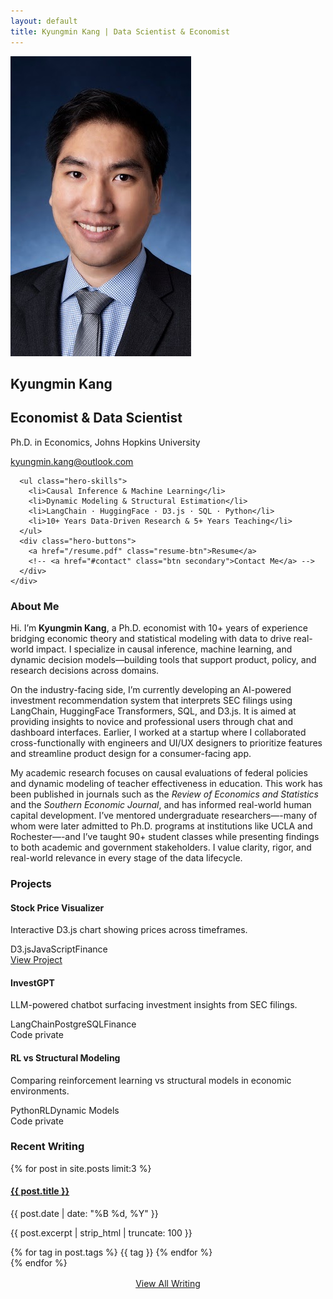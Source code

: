 ```yaml
---
layout: default
title: Kyungmin Kang | Data Scientist & Economist
---
```


<!-- Hero Section -->
<section class="hero">
  <div class="hero-wrapper">
    <div class="hero-left">
      <img src="/assets/img/headshot.jpg" alt="KM Kang Headshot">
    </div>
    <div class="hero-right">
      <h1>Kyungmin Kang</h1>
      <h2>Economist & Data Scientist</h2>
      <p>Ph.D. in Economics, Johns Hopkins University</p>
     <a href="mailto:kyungmin.kang@outlook.com"><i class="fas fa-envelope"></i> kyungmin.kang@outlook.com</a>

      <ul class="hero-skills">
        <li>Causal Inference & Machine Learning</li>
        <li>Dynamic Modeling & Structural Estimation</li>
        <li>LangChain · HuggingFace · D3.js · SQL · Python</li>
        <li>10+ Years Data-Driven Research & 5+ Years Teaching</li>
      </ul>
      <div class="hero-buttons">
        <a href="/resume.pdf" class="resume-btn">Resume</a>
        <!-- <a href="#contact" class="btn secondary">Contact Me</a> -->
      </div>
    </div>
  </div>
</section>




<!-- About Section -->
<section class="about" id="about">
  <h3>About Me</h3>
<p>
Hi. I’m <strong>Kyungmin Kang</strong>, a Ph.D. economist with 10+ years of experience bridging economic theory and statistical modeling with data to drive real-world impact. I specialize in causal inference, machine learning, and dynamic decision models—building tools that support product, policy, and research decisions across domains.
</p>

<p>
On the industry-facing side, I’m currently developing an AI-powered investment recommendation system that interprets SEC filings using LangChain, HuggingFace Transformers, SQL, and D3.js. It is aimed at providing insights to novice and professional users through chat and dashboard interfaces. Earlier, I worked at a startup where I collaborated cross-functionally with engineers and UI/UX designers to prioritize features and streamline product design for a consumer-facing app.
</p>

<p>
My academic research focuses on causal evaluations of federal policies and dynamic modeling of teacher effectiveness in education. This work has been published in journals such as the <em>Review of Economics and Statistics</em> and the <em>Southern Economic Journal</em>, and has informed real-world human capital development. I’ve mentored undergraduate researchers—-many of whom were later admitted to Ph.D. programs at institutions like UCLA and Rochester—-and I’ve taught 90+ student classes while presenting findings to both academic and government stakeholders. I value clarity, rigor, and real-world relevance in every stage of the data lifecycle.
</p>
</section>

<!-- Latest Writing Section -->
<!-- <section class="recent-posts">
  <h3>Recent Writing</h3>
  <ul class="post-snippets">
    {% for post in site.posts limit:3 %}
      <li>
        <a href="{{ post.url }}">{{ post.title }}</a>
        <span class="post-date">{{ post.date | date: "%B %d, %Y" }}</span>
        <p>{{ post.excerpt | strip_html | truncate: 140 }}</p>
        <p>{{ post.tags | strip_html | truncate: 100}}</p>
      </li>
    {% endfor %}
  </ul>
  <a href="/blog" class="btn">View All Posts</a>
</section> -->


<!-- Projects Section -->
<section class="projects" id="projects">
  <h3>Projects</h3>
  <div class="project-grid">
    <div class="project-card">
      <h4>Stock Price Visualizer</h4>
      <p>Interactive D3.js chart showing prices across timeframes.</p>
      <div class="tags"><span>D3.js</span><span>JavaScript</span><span>Finance</span></div>
      <a href="https://github.com/kyungmin-kang/stock-price-visualizer" class="btn project-link" target="_blank">View Project</a>
    </div>
    <div class="project-card private">
      <h4>InvestGPT</h4>
      <p>LLM-powered chatbot surfacing investment insights from SEC filings.</p>
      <div class="tags"><span>LangChain</span><span>PostgreSQL</span><span>Finance</span></div>
      <div class="private-label">Code private</div>
    </div>
    <div class="project-card private">
      <h4>RL vs Structural Modeling</h4>
      <p>Comparing reinforcement learning vs structural models in economic environments.</p>
      <div class="tags"><span>Python</span><span>RL</span><span>Dynamic Models</span></div>
      <div class="private-label">Code private</div>
    </div>
    <!-- <div class="project-card private">
      <h4>PronounceGPT</h4>
      <p>Personalized Chinese pronunciation tutor with scoring and feedback.</p>
      <div class="tags"><span>React</span><span>Edge AI</span><span>Docker</span></div>
      <div class="private-label">Code private</div>
    </div> -->
  </div>
</section>


<!-- Recent Writing Section -->
<section class="recent-posts" id="writing">
  <h3>Recent Writing</h3>
  <div class="writing-grid">
    {% for post in site.posts limit:3 %}
    <div class="writing-card">
      <h4><a href="{{ post.url }}">{{ post.title }}</a></h4>
      <span class="post-date">{{ post.date | date: "%B %d, %Y" }}</span>
      <p>{{ post.excerpt | strip_html | truncate: 100 }}</p>
      <div class="tags">
        {% for tag in post.tags %}
        <span>{{ tag }}</span>
        {% endfor %}
      </div>
    </div>
    {% endfor %}
  </div>  
  <div style="margin-top: 1rem; text-align: center;">
    <a href="/blog" class="btn">View All Writing</a>
  </div>
</section>

<!-- Contact Section -->
<!-- <section class="contact" id="contact">
  <h3>Contact</h3>
  <p>If you're working at the intersection of AI, economics, and data — I'd love to connect.</p>
  <p>Email: <a href="mailto:kyungmin.kang@outlook.com">kyungmin.kang@outlook.com</a></p>
  <div class="socials">
    <a href="https://github.com/kyungmin-kang">GitHub</a> |
    <a href="https://linkedin.com/in/kmkang">LinkedIn</a>
  </div>
</section> -->

<link rel="stylesheet" href="/assets/css/style.css">
